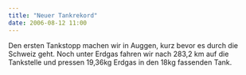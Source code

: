 ```yaml
---
title: "Neuer Tankrekord"
date: 2006-08-12 11:00
---
```

Den ersten Tankstopp machen wir in Auggen, kurz bevor es durch die Schweiz geht. Noch unter Erdgas fahren wir nach 283,2 km auf die Tankstelle und pressen 19,36kg Erdgas in den 18kg fassenden Tank.

